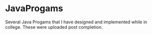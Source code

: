 # JavaProgams
Several Java Progams that I have designed and implemented while in college. These were uploaded post completion. 

